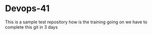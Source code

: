# Devops-41
This is a sample test repository
how is the training going on
we have to complete this git in 3 days
